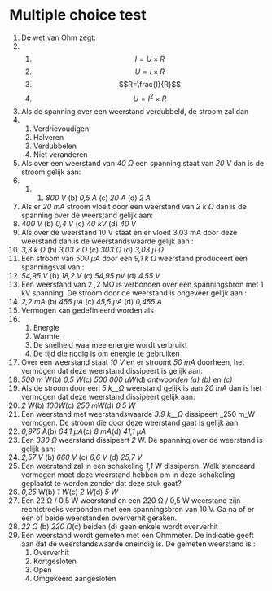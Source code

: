 # Multiple choice test

1. De wet van Ohm zegt:
2. 1. $$I=U\times R$$
   2. $$U=I\times R$$
   3. $$R=\frac{I}{R}$$
   4. $$U={I}^{2}\times R$$
3. Als de spanning over een weerstand verdubbeld, de stroom zal dan
4. 1. Verdrievoudigen
   2. Halveren
   3. Verdubbelen
   4. Niet veranderen
5. Als over een weerstand van _40 Ω_ een spanning staat van _20 V_ dan is de stroom gelijk aan:
6. 1. 1. _800 V_ \(b\) _0,5 A_ \(c\) _20 A_ \(d\) _2 A_
7. Als er _20 mA_ stroom vloeit door een weerstand van _2 k_ _Ω_ dan is de spanning over de weerstand gelijk aan:
8. _400 V_ \(b\) _0,4 V_ \(c\) _40 kV_ \(d\) _40 V_
9. Als over de weerstand 10 V staat en er vloeit 3,03 mA door deze weerstand dan is de weerstandswaarde gelijk aan :
10. _3,3 k_ _Ω_ \(b\) _3,03 k_ _Ω_ \(c\) _303_ _Ω_ \(d\) _3,03 µ_ _Ω_
11. Een stroom van _500 µA_ door een _9,1 k_ _Ω_ weerstand produceert een spanningsval van :
12. _54,95 V_ \(b\) _18,2 V_ \(c\) _54,95 pV_ \(d\) _4,55 V_
13. Een weerstand van 2 ,2 MΩ is verbonden over een spanningsbron met 1 kV spanning. De stroom door de weerstand is ongeveer gelijk aan :
14. _2,2 mA_ \(b\) _455 µA_ \(c\) _45,5 µA_ \(d\) _0,455 A_
15. Vermogen kan gedefinieerd worden als
16. 1. Energie
    2. Warmte
    3. De snelheid waarmee energie wordt verbruikt
    4. De tijd die nodig is om energie te gebruiken
17. Over een weerstand staat _10 V_ en er stroomt _50 mA_ doorheen, het vermogen dat deze weerstand dissipeert is gelijk aan:
18. _500 m_ W\(b\) _0,5 W_\(c\) _500 000 µW_\(d\) _antwoorden \(a\) \(b\) en \(c\)_
19. Als de stroom door een _5 k\_\_Ω_ weerstand gelijk is aan _20 mA_ dan is het vermogen dat deze weerstand dissipeert gelijk aan:
20. _2_ W\(b\) _100W_\(c\) _250 mW_\(d\) _0,5 W_
21. Een weerstand met weerstandswaarde _3.9 k\_\_Ω_ dissipeert \_250 m\_W vermogen. De stroom die door deze weerstand gaat is gelijk aan:
22. _0,975_ A\(b\) _64,1 µA_\(c\) _8 mA_\(d\) _41,1 µA_
23. Een _330_ _Ω_ weerstand dissipeert _2_ W. De spanning over de weerstand is gelijk aan:
24. _2,57 V_ \(b\) _660 V_ \(c\) _6,6 V_ \(d\) _25,7 V_
25. Een weerstand zal in een schakeling _1,1_ W dissiperen. Welk standaard vermogen moet deze weerstand hebben om in deze schakeling geplaatst te worden zonder dat deze stuk gaat?
26. _0,25_ W\(b\) _1 W_\(c\) _2 W_\(d\) _5 W_
27. Een 22 Ω / 0,5 W weerstand en een 220 Ω / 0,5 W weerstand zijn rechtstreeks verbonden met een spanningsbron van 10 V. Ga na of er een of beide weerstanden oververhit geraken.
28. _22_ _Ω_ \(b\) _220_ _Ω_\(c\) beiden \(d\) geen enkele wordt oververhit
29. Een weerstand wordt gemeten met een Ohmmeter. De indicatie geeft aan dat de weerstandswaarde oneindig is. De gemeten weerstand is :
    1. Oververhit
    2. Kortgesloten
    3. Open
    4. Omgekeerd aangesloten

